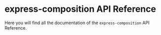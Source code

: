 # express-composition API Reference

Here you will find all the documentation of the `express-composition` API Reference.

